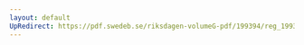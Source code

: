 ```yaml
---
layout: default
UpRedirect: https://pdf.swedeb.se/riksdagen-volumeG-pdf/199394/reg_199394/reg_199394_0471.pdf
---
```

